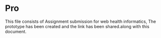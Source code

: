 # Pro

This file consists of Assignment submission for web health informatics, The prototype has been created and the link has been shared.along with this document.

